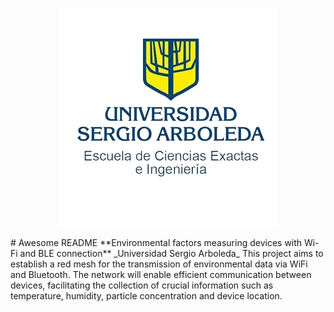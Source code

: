 <p align="center">
  <img src="https://github.com/CodeNoo6/ESP32MeshEnvMonitor/blob/master/Images/UniversidadLogo.png?raw=true" alt="UniversidadLogo">
</p>
# Awesome README
**Environmental factors measuring devices with Wi-Fi and BLE connection**
_Universidad Sergio Arboleda_
This project aims to establish a red mesh for the transmission of environmental data via WiFi and Bluetooth. The network will enable efficient communication between devices, facilitating the collection of crucial information such as temperature, humidity, particle concentration and device location.